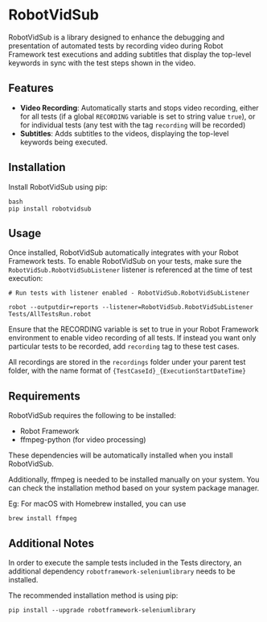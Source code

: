 # RobotVidSub

RobotVidSub is a library designed to enhance the debugging and presentation of automated tests by recording video during Robot Framework test executions and adding subtitles that display the top-level keywords in sync with the test steps shown in the video.

## Features

- **Video Recording**: Automatically starts and stops video recording, either for all tests (if a global `RECORDING` variable is set to string value `true`), or for individual tests (any test with the tag `recording` will be recorded)
- **Subtitles**: Adds subtitles to the videos, displaying the top-level keywords being executed.

## Installation

Install RobotVidSub using pip:

```
bash
pip install robotvidsub
```
## Usage

Once installed, RobotVidSub automatically integrates with your Robot Framework tests. To enable RobotVidSub on your tests, make sure the `RobotVidSub.RobotVidSubListener` listener is referenced at the time of test execution:
```
# Run tests with listener enabled - RobotVidSub.RobotVidSubListener

robot --outputdir=reports --listener=RobotVidSub.RobotVidSubListener Tests/AllTestsRun.robot
```

Ensure that the RECORDING variable is set to true in your Robot Framework environment to enable video recording of all tests. If instead you want only particular tests to be recorded, add `recording` tag to these test cases.

All recordings are stored in the `recordings` folder under your parent test folder, with the name format of `{TestCaseId}_{ExecutionStartDateTime}`

## Requirements

RobotVidSub requires the following to be installed:

* Robot Framework
* ffmpeg-python (for video processing)

These dependencies will be automatically installed when you install RobotVidSub.

Additionally, ffmpeg is needed to be installed manually on your system. You can check the installation method based on your system package manager.

Eg: For macOS with Homebrew installed, you can use
```
brew install ffmpeg
```

## Additional Notes

In order to execute the sample tests included in the Tests directory, an additional dependency   `robotframework-seleniumlibrary` needs to be installed.

The recommended installation method is using pip:

```
pip install --upgrade robotframework-seleniumlibrary
```

